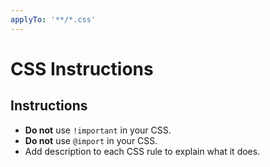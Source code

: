 ```yaml
---
applyTo: '**/*.css'
---
```

# CSS Instructions
## Instructions
- **Do not** use `!important` in your CSS.
- **Do not** use `@import` in your CSS.
- Add description to each CSS rule to explain what it does.


